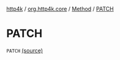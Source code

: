 [http4k](../../index.md) / [org.http4k.core](../index.md) / [Method](index.md) / [PATCH](./-p-a-t-c-h.md)

# PATCH

`PATCH` [(source)](https://github.com/http4k/http4k/blob/master/http4k-core/src/main/kotlin/org/http4k/core/http.kt#L157)